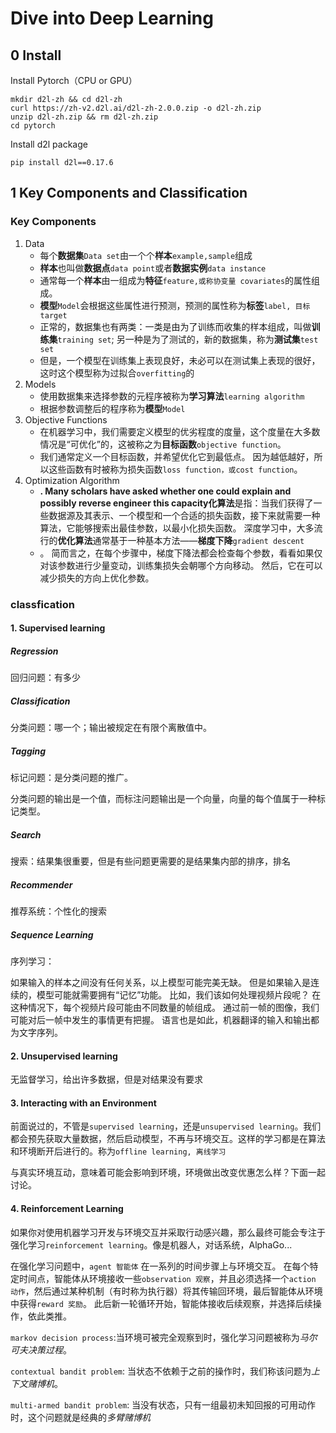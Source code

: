 # Dive into Deep Learning

## 0 Install

Install Pytorch（CPU or GPU）

```shell
mkdir d2l-zh && cd d2l-zh
curl https://zh-v2.d2l.ai/d2l-zh-2.0.0.zip -o d2l-zh.zip
unzip d2l-zh.zip && rm d2l-zh.zip
cd pytorch
```

Install d2l package

```shell
pip install d2l==0.17.6
```



## 1 Key Components and Classification

### Key Components

1. Data
    + 每个**数据集**`Data set`由一个个**样本**`example,sample`组成
    + **样本**也叫做**数据点**`data point`或者**数据实例**`data instance`
    + 通常每一个**样本**由一组成为**特征**`feature,或称协变量 covariates`的属性组成。
    + **模型**`Model`会根据这些属性进行预测，预测的属性称为**标签**`label, 目标target`
    + 正常的，数据集也有两类：一类是由为了训练而收集的样本组成，叫做**训练集**`training set`; 另一种是为了测试的，新的数据集，称为**测试集**`test set`
    + 但是，一个模型在训练集上表现良好，未必可以在测试集上表现的很好，这时这个模型称为过拟合`overfitting`的
2. Models
    + 使用数据集来选择参数的元程序被称为**学习算法**`learning algorithm`
    + 根据参数调整后的程序称为**模型**`Model`
3. Objective Functions
    + 在机器学习中，我们需要定义模型的优劣程度的度量，这个度量在大多数情况是“可优化”的，这被称之为**目标函数**`objective function`。
    + 我们通常定义一个目标函数，并希望优化它到最低点。 因为越低越好，所以这些函数有时被称为损失函数`loss function，或cost function`。
4. Optimization Algorithm
    + **. Many scholars have asked whether one could explain and possibly reverse engineer this capacity化算法**是指：当我们获得了一些数据源及其表示、一个模型和一个合适的损失函数，接下来就需要一种算法，它能够搜索出最佳参数，以最小化损失函数。 深度学习中，大多流行的**优化算法**通常基于一种基本方法——**梯度下降**`gradient descent`
    + 。 简而言之，在每个步骤中，梯度下降法都会检查每个参数，看看如果仅对该参数进行少量变动，训练集损失会朝哪个方向移动。 然后，它在可以减少损失的方向上优化参数。

### classfication

#### 1. Supervised learning

##### Regression

回归问题：有多少

##### Classification

分类问题：哪一个；输出被规定在有限个离散值中。

##### Tagging

标记问题：是分类问题的推广。

分类问题的输出是一个值，而标注问题输出是一个向量，向量的每个值属于一种标记类型。

##### Search

搜索：结果集很重要，但是有些问题更需要的是结果集内部的排序，排名

##### Recommender

推荐系统：个性化的搜索

##### Sequence Learning

序列学习：

如果输入的样本之间没有任何关系，以上模型可能完美无缺。 但是如果输入是连续的，模型可能就需要拥有“记忆”功能。 比如，我们该如何处理视频片段呢？ 在这种情况下，每个视频片段可能由不同数量的帧组成。 通过前一帧的图像，我们可能对后一帧中发生的事情更有把握。 语言也是如此，机器翻译的输入和输出都为文字序列。

#### 2. Unsupervised learning 

无监督学习，给出许多数据，但是对结果没有要求

#### 3. Interacting with an Environment 

前面说过的，不管是`supervised learning`，还是`unsupervised learning`。我们都会预先获取大量数据，然后启动模型，不再与环境交互。这样的学习都是在算法和环境断开后进行的。称为`offline learning, 离线学习`

与真实环境互动，意味着可能会影响到环境，环境做出改变优惠怎么样？下面一起讨论。

#### 4. Reinforcement Learning

如果你对使用机器学习开发与环境交互并采取行动感兴趣，那么最终可能会专注于强化学习`reinforcement learning`。像是机器人，对话系统，AlphaGo...

在强化学习问题中，`agent 智能体` 在一系列的时间步骤上与环境交互。 在每个特定时间点，智能体从环境接收一些`observation 观察`，并且必须选择一个`action 动作`，然后通过某种机制（有时称为执行器）将其传输回环境，最后智能体从环境中获得`reward 奖励`。 此后新一轮循环开始，智能体接收后续观察，并选择后续操作，依此类推。

`markov decision process`:当环境可被完全观察到时，强化学习问题被称为*马尔可夫决策过程*。 

`contextual bandit problem`: 当状态不依赖于之前的操作时，我们称该问题为*上下文赌博机*。 

`multi-armed bandit problem`: 当没有状态，只有一组最初未知回报的可用动作时，这个问题就是经典的*多臂赌博机*





















